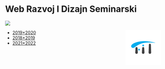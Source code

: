 # Web Razvoj I Dizajn Seminarski

[<img src="https://discordapp.com/api/guilds/440055845552914433/widget.png" align="center">](https://discord.gg/MFzeztS)


<img src=".assets/fit-logo.png" align="right">

* [2019×2020](./Seminarski/2019×2020.md)
* [2018×2019](./Seminarski/2018×2019.md)
* [2021×2022](./Seminarski/2021×2022.md)

